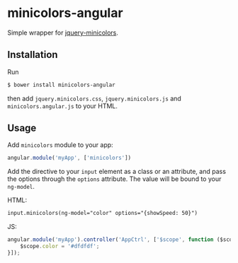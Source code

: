 # minicolors-angular

Simple wrapper for [jquery-minicolors](https://github.com/claviska/jquery-miniColors/).

## Installation

Run

```sh
$ bower install minicolors-angular
```

then add `jquery.minicolors.css`, `jquery.minicolors.js` and `minicolors.angular.js` to your HTML.

## Usage

Add `minicolors` module to your app:

```javascript
angular.module('myApp', ['minicolors'])
```

Add the directive to your `input` element as a class or an attribute,
and pass the options through the `options` attribute.
The value will be bound to your `ng-model`.

HTML:

```html
input.minicolors(ng-model="color" options="{showSpeed: 50}")
```

JS:

```js
angular.module('myApp').controller('AppCtrl', ['$scope', function ($scope) {
    $scope.color = '#dfdfdf';
}]);
```

